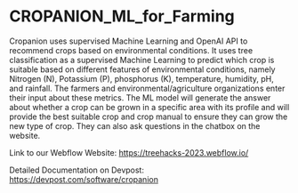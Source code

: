 # CROPANION_ML_for_Farming
Cropanion uses  supervised Machine Learning and OpenAI API to recommend crops based on environmental conditions. 
It uses tree classification as a supervised Machine Learning to predict which crop is suitable based on different features of environmental conditions, namely Nitrogen (N), Potassium (P), phosphorus (K), temperature, humidity, pH, and rainfall. The farmers and environmental/agriculture organizations enter their input about these metrics. The ML model will generate the answer about whether a crop can be grown in a specific area with its profile and will provide the best suitable crop and crop manual to ensure they can grow the new type of crop. They can also ask questions in the chatbox on the website.

Link to our Webflow Website: https://treehacks-2023.webflow.io/

Detailed Documentation on Devpost: https://devpost.com/software/cropanion
